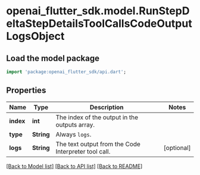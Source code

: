 # openai_flutter_sdk.model.RunStepDeltaStepDetailsToolCallsCodeOutputLogsObject

## Load the model package
```dart
import 'package:openai_flutter_sdk/api.dart';
```

## Properties
Name | Type | Description | Notes
------------ | ------------- | ------------- | -------------
**index** | **int** | The index of the output in the outputs array. | 
**type** | **String** | Always `logs`. | 
**logs** | **String** | The text output from the Code Interpreter tool call. | [optional] 

[[Back to Model list]](../README.md#documentation-for-models) [[Back to API list]](../README.md#documentation-for-api-endpoints) [[Back to README]](../README.md)


